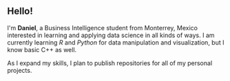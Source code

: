 ## Hello!

I'm **Daniel**, a Business Intelligence student from Monterrey, Mexico interested in learning and applying data science in all kinds of ways. I am currently learning *R* and *Python* for data manipulation and visualization, but I know basic C++ as well.

As I expand my skills, I plan to publish repositories for all of my personal projects.
